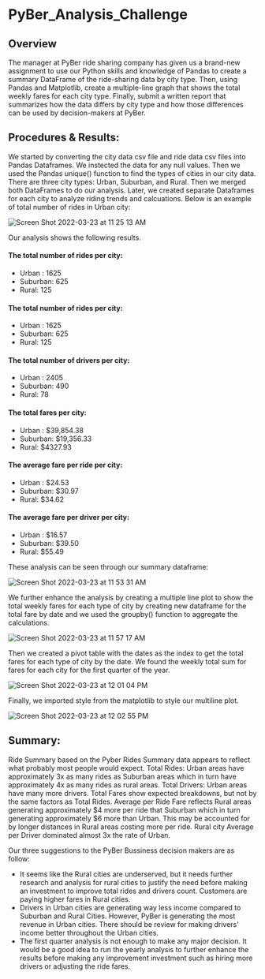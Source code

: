 # PyBer_Analysis_Challenge

## Overview 
The manager at PyBer ride sharing company has given us a brand-new assignment to use our Python skills and knowledge of Pandas to create a summary DataFrame of the ride-sharing data by city type. Then, using Pandas and Matplotlib, create a multiple-line graph that shows the total weekly fares for each city type. Finally, submit a written report that summarizes how the data differs by city type and how those differences can be used by decision-makers at PyBer.


## Procedures & Results:

We started by converting the city data csv file and ride data csv files into Pandas Dataframes. We instected the data for any null values. Then we used the Pandas unique() function to find the types of cities in our city data.  There are three city types: Urban, Suburban, and Rural.   Then we merged both DataFrames to do our analysis.  Later, we created separate Dataframes for each city to analyze riding trends and calcuations. Below is an example of total number of rides in Urban city:

![Screen Shot 2022-03-23 at 11 25 13 AM](https://user-images.githubusercontent.com/98566486/159734993-d466757a-0988-4b47-90c4-e5a6cb022547.png)

Our analysis shows the following results.

#### The total number of rides per city:

* Urban : 1625
* Suburban: 625
* Rural: 125

#### The total number of rides per city:

* Urban : 1625
* Suburban: 625
* Rural: 125


#### The total number of drivers per city:

* Urban : 2405
* Suburban: 490
* Rural: 78

#### The total fares per city:

* Urban : $39,854.38
* Suburban: $19,356.33
* Rural: $4327.93


 #### The average fare per ride per city:
 
* Urban : $24.53
* Suburban: $30.97
* Rural: $34.62

#### The average fare per driver per city:
 
* Urban : $16.57
* Suburban: $39.50
* Rural: $55.49

These analysis can be seen through our summary dataframe:

![Screen Shot 2022-03-23 at 11 53 31 AM](https://user-images.githubusercontent.com/98566486/159741261-cee500eb-5845-4000-8c57-569a61825e54.png)

We further enhance the analysis by creating a multiple line plot to show the total weekly fares for each type of city by creating new dataframe for the total fare by date and we used the groupby() function to aggregate the calculations.  

![Screen Shot 2022-03-23 at 11 57 17 AM](https://user-images.githubusercontent.com/98566486/159742078-21089053-9cfb-4cbb-8a30-181bfb771206.png)

Then we created a pivot table with the dates as the index to get the total fares for each type of city by the date. We found the weekly total sum for fares for each city for the first quarter of the year.

![Screen Shot 2022-03-23 at 12 01 04 PM](https://user-images.githubusercontent.com/98566486/159742868-53ba8dac-596b-4d37-b56c-8158b93298c9.png)

Finally, we imported style from the matplotlib to style our multiline plot.  

![Screen Shot 2022-03-23 at 12 02 55 PM](https://user-images.githubusercontent.com/98566486/159743235-6937c5ec-d114-40be-9aa0-944aed9ba425.png)

## Summary:


Ride Summary based on the Pyber Rides Summary data appears to reflect what probably most people would expect. Total Rides: Urban areas have approximately 3x as many rides as Suburban areas which in turn have approximately 4x as many rides as rural areas. Total Drivers: Urban areas have many more drivers. Total Fares show expected breakdowns, but not by the same factors as Total Rides. Average per Ride Fare reflects Rural areas generating approximately $4 more per ride that Suburban which in turn generating approximately $6 more than Urban. This may be accounted for by longer distances in Rural areas costing more per ride. Rural city Average per Driver dominated almost 3x the rate of Urban.  

Our three suggestions to the PyBer Bussiness decision makers are as follow:

* It seems like the Rural cities are underserved, but it needs further research and analysis for rural cities to justify the need before making an investment to improve total rides and drivers count.  Customers are paying higher fares in Rural cities.
* Drivers in Urban cities are generating way less income compared to Suburban and Rural Cities.  However, PyBer is generating the most revenue in Urban cities.  There should be review for making drivers' income better throughout the Urban cities.
* The first quarter analysis is not enough to make any major decision.  It would be a good idea to run the yearly analysis to further enhance the results before making any improvement investment such as hiring more drivers or adjusting the ride fares.




